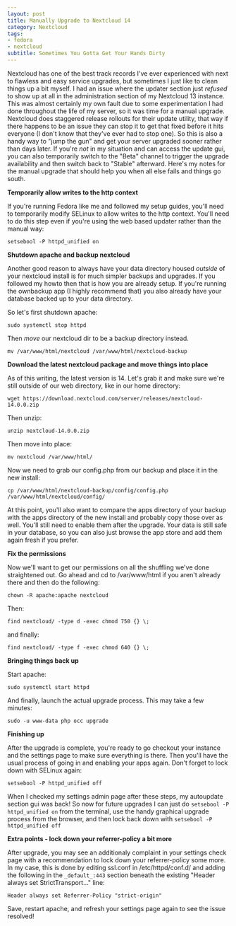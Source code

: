 ```yaml
---
layout: post
title: Manually Upgrade to Nextcloud 14
category: Nextcloud
tags:
- fedora
- nextcloud
subtitle: Sometimes You Gotta Get Your Hands Dirty
---
```


Nextcloud has one of the best track records I've ever experienced with next to flawless and easy service upgrades, but sometimes I just like to clean things up a bit myself. I had an issue where the updater section just *refused* to show up at all in the administration section of my Nextcloud 13 instance. This was almost certainly my own fault due to some experimentation I had done throughout the life of my server, so it was time for a manual upgrade. Nextcloud does staggered release rollouts for their update utility, that way if there happens to be an issue they can stop it to get that fixed before it hits everyone (I don't know that they've ever had to stop one). So this is also a handy way to "jump the gun" and get your server upgraded sooner rather than days later. If you're *not* in my situation and can access the update gui, you can also temporarily switch to the "Beta" channel to trigger the upgrade availability and then switch back to "Stable" afterward. Here's my notes for the manual upgrade that should help you when all else fails and things go south.

**Temporarily allow writes to the http context**

If you're running Fedora like me and followed my setup guides, you'll need to temporarily modify SELinux to allow writes to the http context. You'll need to do this step even if you're using the web based updater rather than the manual way:

`setsebool -P httpd_unified on`

**Shutdown apache and backup nextcloud**

Another good reason to always have your data directory housed *outside* of your nextcloud install is for much simpler backups and upgrades. If you followed my howto then that is how you are already setup. If you're running the ownbackup app (I highly recommend that) you also already have your database backed up to your data directory.

So let's first shutdown apache:

`sudo systemctl stop httpd`

Then *move* our nextcloud dir to be a backup directory instead.

`mv /var/www/html/nextcloud /var/www/html/nextcloud-backup`

**Download the latest nextcloud package and move things into place**

As of this writing, the latest version is 14. Let's grab it and make sure we're still outside of our web directory, like in our home directory:

`wget https://download.nextcloud.com/server/releases/nextcloud-14.0.0.zip`

Then unzip:

`unzip nextcloud-14.0.0.zip`

Then move into place:

`mv nextcloud /var/www/html/`

Now we need to grab our config.php from our backup and place it in the new install:

`cp /var/www/html/nextcloud-backup/config/config.php /var/www/html/nextcloud/config/`

At this point, you'll also want to compare the apps directory of your backup with the apps directory of the new install and probably copy those over as well. You'll still need to enable them after the upgrade. Your data is still safe in your database, so you can also just browse the app store and add them again fresh if you prefer.

**Fix the permissions**

Now we'll want to get our permissions on all the shuffling we've done straightened out. Go ahead and cd to /var/www/html if you aren't already there and then do the following:

`chown -R apache:apache nextcloud`

Then:

`find nextcloud/ -type d -exec chmod 750 {} \;`

and finally:

`find nextcloud/ -type f -exec chmod 640 {} \;`

**Bringing things back up**

Start apache:

`sudo systemctl start httpd`

And finally, launch the actual upgrade process. This may take a few minutes:

`sudo -u www-data php occ upgrade`

**Finishing up**

After the upgrade is complete, you're ready to go checkout your instance and the settings page to make sure everything is there. Then you'll have the usual process of going in and enabling your apps again. Don't forget to lock down with SELinux again:

`setsebool -P httpd_unified off`

When I checked my settings admin page after these steps, my autoupdate section gui was back! So now for future upgrades I can just do `setsebool -P httpd_unified on` from the terminal, use the handy graphical upgrade process from the browser, and then lock back down with `setsebool -P httpd_unified off`

**Extra points - lock down your referrer-policy a bit more**

After upgrade, you may see an additionaly complaint in your settings check page with a recommendation to lock down your referrer-policy some more. In my case, this is done by editing ssl.conf in /etc/httpd/conf.d/ and adding the following in the `_default_:443` section beneath the existing "Header always set StrictTransport..." line:

`Header always set Referrer-Policy "strict-origin"`

Save, restart apache, and refresh your settings page again to see the issue resolved!
